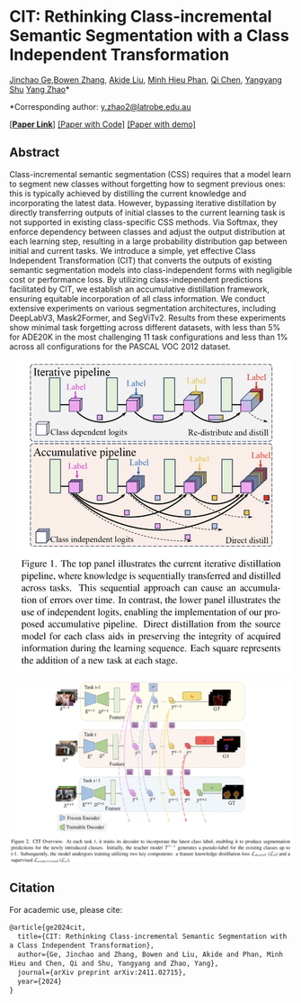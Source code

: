 # CIT: Rethinking Class-incremental Semantic Segmentation with a Class Independent Transformation

[Jinchao Ge](https://github.com/jinchaogjc),[Bowen Zhang](https://www.linkedin.com/in/bowen-zhang-a7403095/), [Akide Liu](https://www.linkedin.com/in/akideliu/), [Minh Hieu Phan](https://scholar.google.com/citations?user=gSEw8EsAAAAJ&hl=en), [Qi Chen](https://chenqi008.github.io/), [Yangyang Shu](https://ganperf.github.io/yangyangshu.github.io/) [Yang Zhao](https://yangyangkiki.github.io/)*

*Corresponding author: y.zhao2@latrobe.edu.au 

[[**Paper Link**]](https://arxiv.org/abs/2411.02715) [[Paper with Code]](https://paperswithcode.com/paper/cit-rethinking-class-incremental-semantic) [[Paper with demo]](https://jinchaogjc.github.io/cit-demo/)

## Abstract
Class-incremental semantic segmentation (CSS) requires that a model learn to segment new classes without forgetting how to segment previous ones: this is typically achieved by distilling the current knowledge and incorporating the latest data. However, bypassing iterative distillation by directly transferring outputs of initial classes to the current learning task is not supported in existing class-specific CSS methods. Via Softmax, they enforce dependency between classes and adjust the output distribution at each learning step, resulting in a large probability distribution gap between initial and current tasks. We introduce a simple, yet effective Class Independent Transformation (CIT) that converts the outputs of existing semantic segmentation models into class-independent forms with negligible cost or performance loss. By utilizing class-independent predictions facilitated by CIT, we establish an accumulative distillation framework, ensuring equitable incorporation of all class information. We conduct extensive experiments on various segmentation architectures, including DeepLabV3, Mask2Former, and SegViTv2. Results from these experiments show minimal task forgetting across different datasets, with less than 5% for ADE20K in the most challenging 11 task configurations and less than 1% across all configurations for the PASCAL VOC 2012 dataset.


![teaser](pic/teaser.jpg)

![framework](pic/framework.jpg)

## Citation

For academic use, please cite:
```
@article{ge2024cit,
  title={CIT: Rethinking Class-incremental Semantic Segmentation with a Class Independent Transformation},
  author={Ge, Jinchao and Zhang, Bowen and Liu, Akide and Phan, Minh Hieu and Chen, Qi and Shu, Yangyang and Zhao, Yang},
  journal={arXiv preprint arXiv:2411.02715},
  year={2024}
}
```
